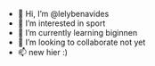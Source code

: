 - 👋 Hi, I’m @lelybenavides
- 👀 I’m interested in sport
- 🌱 I’m currently learning biginnen 
- 💞️ I’m looking to collaborate not yet
- 📫 new hier :)

<!---
lelybenavides/lelybenavides is a ✨ special ✨ repository because its `README.md` (this file) appears on your GitHub profile.
You can click the Preview link to take a look at your changes.
--->
